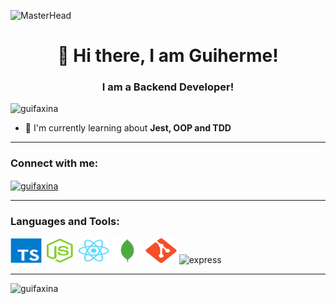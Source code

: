 ![MasterHead](https://i.imgur.com/9I5f146.png)
<h1 align="center">👋 Hi there, I am Guiherme!</h1>
<h3 align="center">I am a Backend Developer!</h3>

<p align="left"> <img src="https://komarev.com/ghpvc/?username=guifaxina&label=Profile%20views&color=0e75b6&style=flat" alt="guifaxina" /> </p>

- 📒 I'm currently learning about **Jest, OOP and TDD**
<hr />

<h3 align="left">Connect with me:</h3>
<p align="left">
<a href="https://linkedin.com/in/guifaxina" target="blank"><img align="center" src="https://raw.githubusercontent.com/rahuldkjain/github-profile-readme-generator/master/src/images/icons/Social/linked-in-alt.svg" alt="guifaxina" height="30" width="40" /></a>
</p>
<hr />
<h3 align="left">Languages and Tools:</h3>
<p align="left"> <img src="https://raw.githubusercontent.com/devicons/devicon/master/icons/typescript/typescript-original.svg" alt="typescript" width="50" height="40"/>
                 <img src="https://raw.githubusercontent.com/devicons/devicon/master/icons/nodejs/nodejs-original.svg" alt="nodejs" width="50" height="40"/>
                 <img src="https://raw.githubusercontent.com/devicons/devicon/master/icons/react/react-original.svg" alt="react" width="50" height="40"/>
                 <img src="https://raw.githubusercontent.com/devicons/devicon/master/icons/mongodb/mongodb-plain.svg" alt="mongodb" width="50" height="40"/>
                 <img src="https://raw.githubusercontent.com/devicons/devicon/master/icons/git/git-plain.svg" alt="git" width="50" height="40"/>
                 <img src="https://skillicons.dev/icons?i=express" alt="express" width="50" height="40"/>
                 </p>
<hr />

<div text-align='center'>
<span><img align="left" width='365px' height='165px' src="https://github-readme-stats.vercel.app/api/top-langs?username=guifaxina&show_icons=true&locale=en&layout=compact" alt="guifaxina" /></span>

